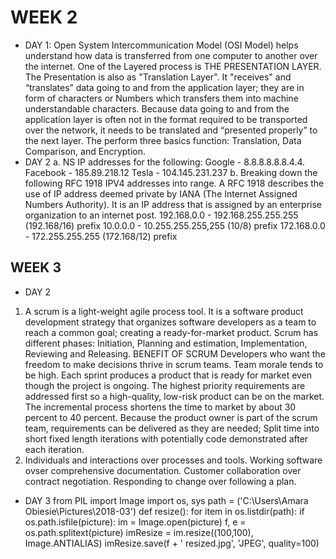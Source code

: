# WEEK 2
- DAY 1: 
Open System Intercommunication Model (OSI Model)  helps understand how data is transferred from one computer to another over the internet.  One of the Layered process is THE PRESENTATION LAYER. The Presentation is also as "Translation Layer". It "receives" and “translates”  data going to and from the application layer; they are in form of characters or Numbers which transfers them into machine understandable characters. Because data going to and from the application layer is often not in the format required to be transported over the network, it needs to be translated and “presented properly” to the next layer. The perform three basics function: Translation, Data Comparison, and Encryption.
- DAY 2
a. NS IP addresses for the following:
Google - 8.8.8.8.8.8.4.4.
Facebook - 185.89.218.12
Tesla - 104.145.231.237
b. Breaking down the following RFC 1918 IPV4 addresses into range.
A RFC 1918 describes the use of IP address deemed private by IANA (The Internet Assigned Numbers Authority). It is an IP address that is assigned by an enterprise organization to an internet post.
192.168.0.0 - 192.168.255.255.255 (192.168/16) prefix
10.0.0.0 - 10.255.255.255,255 (10/8) prefix
172.168.0.0 - 172.255.255.255  (172.168/12) prefix


## WEEK 3
- DAY 2
1. A scrum is a light-weight agile process tool.  It is a software product development strategy that organizes software developers as a team to reach a common goal; creating a ready-for-market product. Scrum has different phases: Initiation, Planning and estimation, Implementation, Reviewing and Releasing.
BENEFIT OF SCRUM
Developers who want the freedom to make decisions thrive in scrum teams. Team morale tends to be high.
Each sprint produces a product that is ready for market even though the project is ongoing. The highest priority requirements are addressed first so a high-quality, low-risk product can be on the market.
The incremental process shortens the time to market by about 30 percent to 40 percent. Because the product owner is part of the scrum team, requirements can be delivered as they are needed; Split time into short fixed length iterations with potentially code demonstrated after each iteration.
2. Individuals and interactions over processes and tools.
    Working software ovser comprehensive documentation.
    Customer collaboration over contract negotiation.
    Responding to change over following a plan.
- DAY  3
from PIL import Image
import os, sys
path = ('C:\Users\Amara Obiesie\Pictures\2018-03')
def resize():
for item in os.listdir(path):
    if os.path.isfile(picture):
        im = Image.open(picture)
        f, e = os.path.splitext(picture)
        imResize = im.resize((100,100), Image.ANTIALIAS)
        imResize.save(f + ' resized.jpg', 'JPEG', quality=100)


 